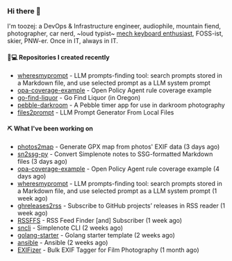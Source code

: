 ### Hi there 👋

I'm toozej: a DevOps & Infrastructure engineer, audiophile, mountain fiend, photographer, car nerd, ~loud typist~ [mech keyboard enthusiast](https://github.com/toozej/keebs), FOSS-ist, skier, PNW-er. Once in IT, always in IT.

#### 👨💻 Repositories I created recently

- [wheresmyprompt](https://github.com/toozej/wheresmyprompt) - LLM prompts-finding tool: search prompts stored in a Markdown file, and use selected prompt as a LLM system prompt
- [opa-coverage-example](https://github.com/toozej/opa-coverage-example) - Open Policy Agent rule coverage example
- [go-find-liquor](https://github.com/toozej/go-find-liquor) - Go Find Liquor (in Oregon)
- [pebble-darkroom](https://github.com/toozej/pebble-darkroom) - A Pebble timer app for use in darkroom photography
- [files2prompt](https://github.com/toozej/files2prompt) - LLM Prompt Generator From Local Files

#### ⛏️ What I've been working on

- [photos2map](https://github.com/toozej/photos2map) - Generate GPX map from photos' EXIF data (3 days ago)
- [sn2ssg-py](https://github.com/toozej/sn2ssg-py) - Convert Simplenote notes to SSG-formatted Markdown files (3 days ago)
- [opa-coverage-example](https://github.com/toozej/opa-coverage-example) - Open Policy Agent rule coverage example (4 days ago)
- [wheresmyprompt](https://github.com/toozej/wheresmyprompt) - LLM prompts-finding tool: search prompts stored in a Markdown file, and use selected prompt as a LLM system prompt (1 week ago)
- [ghreleases2rss](https://github.com/toozej/ghreleases2rss) - Subscribe to GitHub projects’ releases in RSS reader (1 week ago)
- [RSSFFS](https://github.com/toozej/RSSFFS) - RSS Feed Finder [and] Subscriber (1 week ago)
- [sncli](https://github.com/insanum/sncli) - Simplenote CLI (2 weeks ago)
- [golang-starter](https://github.com/toozej/golang-starter) - Golang starter template (2 weeks ago)
- [ansible](https://github.com/toozej/ansible) - Ansible (2 weeks ago)
- [EXIFizer](https://github.com/toozej/EXIFizer) - Bulk EXIF Tagger for Film Photography (1 month ago)
